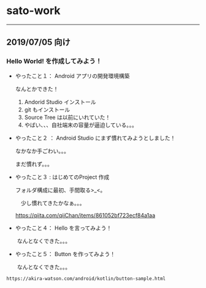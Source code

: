 # sato-work
***

## 2019/07/05 向け
### Hello World! を作成してみよう！

* やったこと１： Android アプリの開発環境構築

    なんとかできた！

    1. Andorid Studio インストール  
    2. git もインストール
    3. Source Tree は以前にいれていた！
    4. やばい、、、自社端末の容量が逼迫している。。。
  
  
* やったこと２ ： Android Studio にまず慣れてみようとしました！

    なかなか手ごわい。。。
 
    まだ慣れず。。。
    
* やったこと３ :  はじめてのProject 作成

    フォルダ構成に最初、手間取る>_<。
    
  　少し慣れてきたかなぁ。。。
   
    https://qiita.com/qiiChan/items/861052bf723ecf84a1aa

    
* やったこと４： Hello を言ってみよう！
    
　　なんとなくできた。。。
    
    
* やったこと５： Button を作ってみよう！
    
　　なんとなくできた。。。
  
    https://akira-watson.com/android/kotlin/button-sample.html
    
    
    
